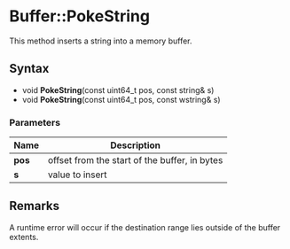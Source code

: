 # Buffer::PokeString #
This method inserts a string into a memory buffer.

## Syntax ##
- void **PokeString**(const uint64_t pos, const string& s)
- void **PokeString**(const uint64_t pos, const wstring& s)

### Parameters ###
| Name | Description |
| ----- | ----- |
| **pos** | offset from the start of the buffer, in bytes |
| **s** | value to insert |

## Remarks ##
A runtime error will occur if the destination range lies outside of the buffer extents.
